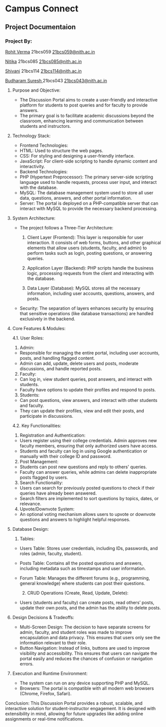 # Campus Connect

## Project Documentaion

### Project By:
<a href="https://github.com/rajputrv">Rohit Verma</a> <label>21bcs059</label> <email>21bcs059@nith.ac.in </email>

<a href="https://github.com/Nitika085">Nitika</a> <label>21bcs085</label> <email>21bcs085@nith.ac.in </email>

<a href="https://github.com/shivani123-web"> Shivani</a> <label>21bcs114</label> <email>21bcs114@nith.ac.in </email>

 <a href="https://github.com/Sureshseervi90">Budharam Suresh </a> <label>21bcs043</label> <email>21bcs043@nith.ac.in </email>

 
1. Purpose and Objective:
   - The Discussion Portal aims to create a user-friendly and interactive platform for students to post queries and for faculty to provide answers.
    - The primary goal is to facilitate academic discussions beyond the classroom, enhancing learning and communication between students and instructors.

2. Technology Stack:
   - Frontend Technologies:
   - HTML: Used to structure the web pages.
   - CSS: For styling and designing a user-friendly interface.
   - JavaScript: For client-side scripting to handle dynamic content and interactivity.
   - Backend Technologies:
   - PHP (Hypertext Preprocessor): The primary server-side scripting language used to handle requests, process user input, and interact with the database.
   - MySQL: The database management system used to store all user data, questions, answers, and other portal information.
   - Server: The portal is deployed on a PHP-compatible server that can interact with MySQL to provide the necessary backend processing.

     
3. System Architecture:
   - The project follows a Three-Tier Architecture:
      1. Client Layer (Frontend): This layer is responsible for user interaction. It consists of web forms, buttons, and other graphical elements that allow users (students, faculty, and admin) to perform tasks such as login, posting questions, or answering queries.
         
      2. Application Layer (Backend): PHP scripts handle the business logic, processing requests from the client and interacting with the database.
         
      3.  Data Layer (Database): MySQL stores all the necessary information, including user accounts, questions, answers, and posts.
         
   - Security: The separation of layers enhances security by ensuring that sensitive operations (like database transactions) are handled exclusively in the backend.
     
4. Core Features & Modules:
   
   4.1. User Roles:
      
   1. Admin:
   - Responsible for managing the entire portal, including user accounts, posts, and handling flagged content.
   - Admin can add, update, delete users and posts, moderate discussions, and handle reported posts.
     
   2. Faculty:
   - Can log in, view student queries, post answers, and interact with students.
   - Faculty have options to update their profiles and respond to posts.
     
   3. Students:
   - Can post questions, view answers, and interact with other students and faculty.
   - They can update their profiles, view and edit their posts, and participate in discussions.
     
   4.2. Key Functionalities:
   
   1. Registration and Authentication:
   - Users register using their college credentials. Admin approves new faculty members, ensuring that only authorized users have access.
   - Students and faculty can log in using Google authentication or manually with their college ID and password.
     
   2. Post Management:
   - Students can post new questions and reply to others' queries.
    - Faculty can answer queries, while admins can delete inappropriate posts flagged by users.
      
    3.  Search Functionality:
   - Users can search for previously posted questions to check if their queries have already been answered.
   - Search filters are implemented to sort questions by topics, dates, or relevance.
     
   4.  Upvote/Downvote System:
   - An optional voting mechanism allows users to upvote or downvote questions and answers to highlight helpful responses.

5. Database Design:
   1. Tables:
   - Users Table: Stores user credentials, including IDs, passwords, and roles (admin, faculty, student).
   - Posts Table: Contains all the posted questions and answers, including metadata such as timestamps and user information.
    - Forum Table: Manages the different forums (e.g., programming, general knowledge) where students can post their questions.
      
       2. CRUD Operations (Create, Read, Update, Delete):
   - Users (students and faculty) can create posts, read others’ posts, update their own posts, and the admin has the ability to delete posts.

6. Design Decisions & Tradeoffs:
   - Multi-Screen Design: The decision to have separate screens for admin, faculty, and student roles was made to improve encapsulation and data privacy. This ensures that users only see the information relevant to their role.
   - Button Navigation: Instead of links, buttons are used to improve visibility and accessibility. This ensures that users can navigate the portal easily and reduces the chances of confusion or navigation errors.

7. Execution and Runtime Environment:
    - The system can run on any device supporting PHP and MySQL.
    - Browsers: The portal is compatible with all modern web browsers (Chrome, Firefox, Safari).


Conclusion:
This Discussion Portal provides a robust, scalable, and interactive solution for student-instructor engagement. It is designed with extensibility in mind, allowing for future upgrades like adding online assignments or real-time notifications.

